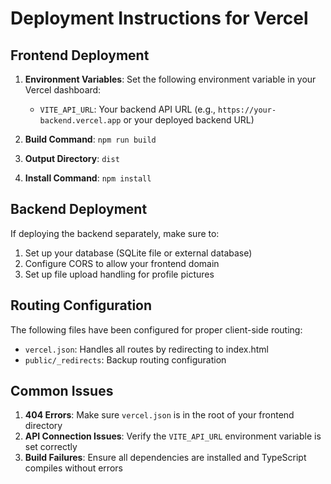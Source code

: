 # Deployment Instructions for Vercel

## Frontend Deployment

1. **Environment Variables**: Set the following environment variable in your Vercel dashboard:
   - `VITE_API_URL`: Your backend API URL (e.g., `https://your-backend.vercel.app` or your deployed backend URL)

2. **Build Command**: `npm run build`
3. **Output Directory**: `dist`
4. **Install Command**: `npm install`

## Backend Deployment

If deploying the backend separately, make sure to:
1. Set up your database (SQLite file or external database)
2. Configure CORS to allow your frontend domain
3. Set up file upload handling for profile pictures

## Routing Configuration

The following files have been configured for proper client-side routing:
- `vercel.json`: Handles all routes by redirecting to index.html
- `public/_redirects`: Backup routing configuration

## Common Issues

1. **404 Errors**: Make sure `vercel.json` is in the root of your frontend directory
2. **API Connection Issues**: Verify the `VITE_API_URL` environment variable is set correctly
3. **Build Failures**: Ensure all dependencies are installed and TypeScript compiles without errors
